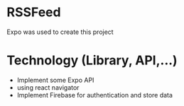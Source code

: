 # RSSFeed
Expo was used to create this project

# Technology (Library, API,...)
- Implement some Expo API
- using react navigator
- Implement Firebase for authentication and store data

